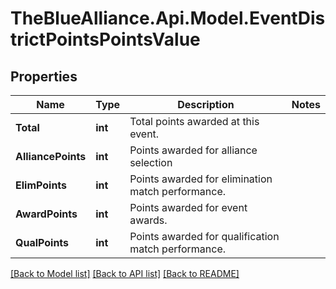 # TheBlueAlliance.Api.Model.EventDistrictPointsPointsValue

## Properties

Name | Type | Description | Notes
------------ | ------------- | ------------- | -------------
**Total** | **int** | Total points awarded at this event. | 
**AlliancePoints** | **int** | Points awarded for alliance selection | 
**ElimPoints** | **int** | Points awarded for elimination match performance. | 
**AwardPoints** | **int** | Points awarded for event awards. | 
**QualPoints** | **int** | Points awarded for qualification match performance. | 

[[Back to Model list]](../README.md#documentation-for-models) [[Back to API list]](../README.md#documentation-for-api-endpoints) [[Back to README]](../README.md)

